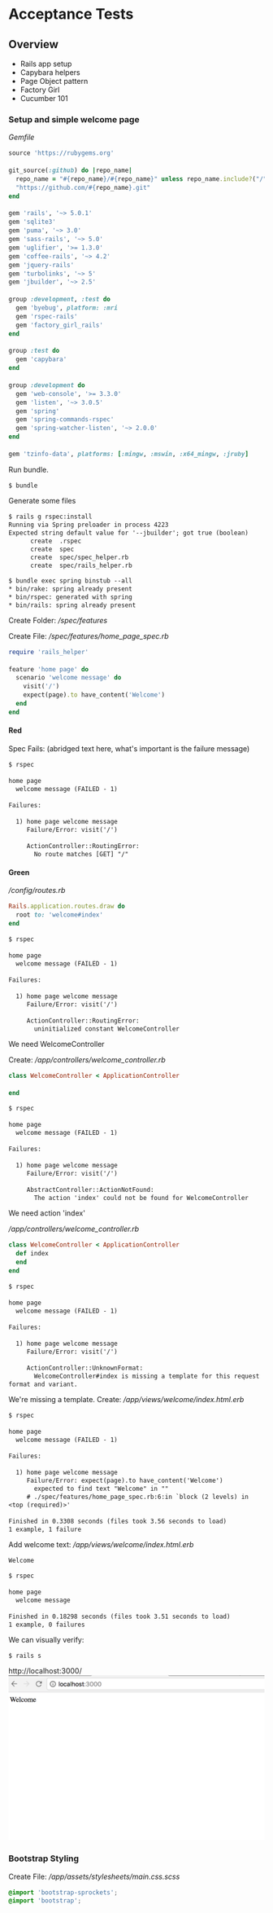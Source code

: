 # Acceptance Tests
## Overview
* Rails app setup
* Capybara helpers
* Page Object pattern
* Factory Girl
* Cucumber 101


### Setup and simple welcome page

_Gemfile_
```ruby
source 'https://rubygems.org'

git_source(:github) do |repo_name|
  repo_name = "#{repo_name}/#{repo_name}" unless repo_name.include?("/")
  "https://github.com/#{repo_name}.git"
end

gem 'rails', '~> 5.0.1'
gem 'sqlite3'
gem 'puma', '~> 3.0'
gem 'sass-rails', '~> 5.0'
gem 'uglifier', '>= 1.3.0'
gem 'coffee-rails', '~> 4.2'
gem 'jquery-rails'
gem 'turbolinks', '~> 5'
gem 'jbuilder', '~> 2.5'

group :development, :test do
  gem 'byebug', platform: :mri
  gem 'rspec-rails'
  gem 'factory_girl_rails'
end

group :test do
  gem 'capybara'
end

group :development do
  gem 'web-console', '>= 3.3.0'
  gem 'listen', '~> 3.0.5'
  gem 'spring'
  gem 'spring-commands-rspec'
  gem 'spring-watcher-listen', '~> 2.0.0'
end

gem 'tzinfo-data', platforms: [:mingw, :mswin, :x64_mingw, :jruby]

```

Run bundle.
```
$ bundle
```

Generate some files
```
$ rails g rspec:install
Running via Spring preloader in process 4223
Expected string default value for '--jbuilder'; got true (boolean)
      create  .rspec
      create  spec
      create  spec/spec_helper.rb
      create  spec/rails_helper.rb
```

```
$ bundle exec spring binstub --all
* bin/rake: spring already present
* bin/rspec: generated with spring
* bin/rails: spring already present
```

Create Folder: _/spec/features_

Create File: _/spec/features/home_page_spec.rb_
```ruby
require 'rails_helper'

feature 'home page' do
  scenario 'welcome message' do
    visit('/')
    expect(page).to have_content('Welcome')
  end
end
```

#### Red

Spec Fails: (abridged text here, what's important is the failure message)
```
$ rspec

home page
  welcome message (FAILED - 1)

Failures:

  1) home page welcome message
     Failure/Error: visit('/')

     ActionController::RoutingError:
       No route matches [GET] "/"
```

#### Green
_/config/routes.rb_
```ruby
Rails.application.routes.draw do
  root to: 'welcome#index'
end
```
```
$ rspec

home page
  welcome message (FAILED - 1)

Failures:

  1) home page welcome message
     Failure/Error: visit('/')

     ActionController::RoutingError:
       uninitialized constant WelcomeController
```

We need WelcomeController

Create:
_/app/controllers/welcome_controller.rb_
```ruby
class WelcomeController < ApplicationController
  
end
```
```
$ rspec

home page
  welcome message (FAILED - 1)

Failures:

  1) home page welcome message
     Failure/Error: visit('/')

     AbstractController::ActionNotFound:
       The action 'index' could not be found for WelcomeController
```

We need action 'index'

_/app/controllers/welcome_controller.rb_
```ruby
class WelcomeController < ApplicationController
  def index
  end
end
```
```
$ rspec

home page
  welcome message (FAILED - 1)

Failures:

  1) home page welcome message
     Failure/Error: visit('/')

     ActionController::UnknownFormat:
       WelcomeController#index is missing a template for this request format and variant.
```

We're missing a template. Create: _/app/views/welcome/index.html.erb_

```
$ rspec

home page
  welcome message (FAILED - 1)

Failures:

  1) home page welcome message
     Failure/Error: expect(page).to have_content('Welcome')
       expected to find text "Welcome" in ""
     # ./spec/features/home_page_spec.rb:6:in `block (2 levels) in <top (required)>'

Finished in 0.3308 seconds (files took 3.56 seconds to load)
1 example, 1 failure
```

Add welcome text:
_/app/views/welcome/index.html.erb_
```
Welcome
```
```
$ rspec

home page
  welcome message

Finished in 0.18298 seconds (files took 3.51 seconds to load)
1 example, 0 failures
```

We can visually verify:
```
$ rails s
```
http://localhost:3000/
![Welcome](./img/2-welcome.png)

### Bootstrap Styling

Create File: _/app/assets/stylesheets/main.css.scss_
```css
@import 'bootstrap-sprockets';
@import 'bootstrap';
```















